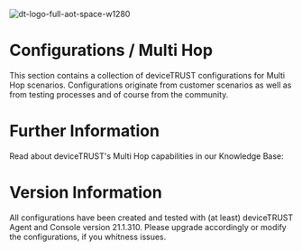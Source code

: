 ![dt-logo-full-aot-space-w1280](https://user-images.githubusercontent.com/83282694/116271495-5219b100-a780-11eb-9e1a-f929d2e3cbdc.png)
# Configurations / Multi Hop
This section contains a collection of deviceTRUST configurations for Multi Hop scenarios. Configurations originate from customer scenarios as well as from testing processes and of course from the community. 

# Further Information
Read about deviceTRUST's Multi Hop capabilities in our Knowledge Base: 

# Version Information
All configurations have been created and tested with (at least) deviceTRUST Agent and Console version 21.1.310. Please upgrade accordingly or modify the configurations, if you whitness issues.